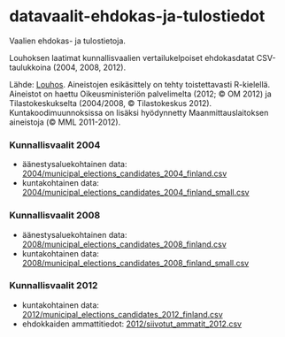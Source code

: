datavaalit-ehdokas-ja-tulostiedot
=================================

Vaalien ehdokas- ja tulostietoja.

Louhoksen laatimat kunnallisvaalien vertailukelpoiset ehdokasdatat CSV-taulukkoina (2004, 2008, 2012).

Lähde: [Louhos](http://louhos.wordpress.com/2012/10/05/kunnallisvaalien-vertailukelpoiset-ehdokasdatat-csv-taulukkoina-2004-2008-2012/). Aineistojen esikäsittely on tehty toistettavasti R-kielellä. Aineistot on haettu Oikeusministeriön palvelimelta (2012; © OM 2012) ja Tilastokeskukselta (2004/2008, © Tilastokeskus 2012). Kuntakoodimuunnoksissa on lisäksi hyödynnetty Maanmittauslaitoksen aineistoja (© MML 2011-2012). 


### Kunnallisvaalit 2004

* äänestysaluekohtainen data: [2004/municipal_elections_candidates_2004_finland.csv](2004)
* kuntakohtainen data: [2004/municipal_elections_candidates_2004_finland_small.csv](2004)

### Kunnallisvaalit 2008

* äänestysaluekohtainen data: [2008/municipal_elections_candidates_2008_finland.csv](2008)
* kuntakohtainen data: [2008/municipal_elections_candidates_2008_finland_small.csv](2008)


### Kunnallisvaalit 2012

* kuntakohtainen data: [2012/municipal_elections_candidates_2012_finland.csv](2012)
* ehdokkaiden ammattitiedot: [2012/siivotut_ammatit_2012.csv](2012)
